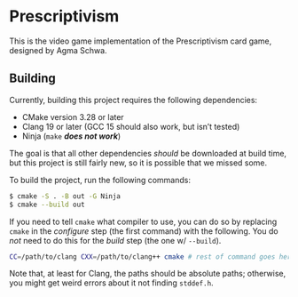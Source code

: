 # Prescriptivism

This is the video game implementation of the Prescriptivism card game, designed by Agma Schwa.

## Building
Currently, building this project requires the following dependencies:
- CMake version 3.28 or later
- Clang 19 or later (GCC 15 should also work, but isn’t tested)
- Ninja (`make` ***does not work***)

The goal is that all other dependencies *should* be downloaded at build time, but this 
project is still fairly new, so it is possible that we missed some.

To build the project, run the following commands:
```bash
$ cmake -S . -B out -G Ninja
$ cmake --build out  
```

If you need to tell `cmake` what compiler to use, you can do so by replacing `cmake` in
the *configure* step (the first command) with the following. You do *not* need to do this
for the *build* step (the one w/ `--build`).
```bash
CC=/path/to/clang CXX=/path/to/clang++ cmake # rest of command goes here
```

Note that, at least for Clang, the paths should be absolute paths; otherwise, you might
get weird errors about it not finding `stddef.h`.
